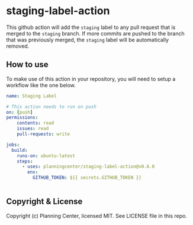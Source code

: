 # staging-label-action


This github action will add the `staging` label to any pull request that is merged to the `staging` branch. If more commits are pushed to the branch that was previously merged, the `staging` label will be automatically removed.

## How to use

To make use of this action in your repository, you will need to setup a workflow like the one below.

```yaml
name: Staging Label

# This action needs to run on push
on: [push]
permissions:
    contents: read
    issues: read
    pull-requests: write

jobs:
  build:
    runs-on: ubuntu-latest
    steps:
      - uses: planningcenter/staging-label-action@v0.6.0
        env:
          GITHUB_TOKEN: ${{ secrets.GITHUB_TOKEN }}
        
```

## Copyright & License

Copyright (c) Planning Center, licensed MIT. See LICENSE file in this repo.
